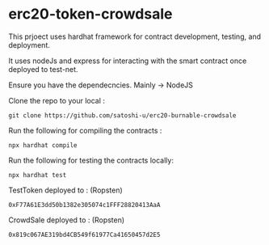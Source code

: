 # erc20-token-crowdsale

This prjoect uses hardhat framework for contract development, testing, and deployment.

It uses nodeJs and express for interacting with the smart contract once deployed to test-net.

Ensure you have the dependecncies. Mainly -> NodeJS


Clone the repo to your local :

```shell
git clone https://github.com/satoshi-u/erc20-burnable-crowdsale
```

Run the following for compiling the contracts : 

```shell
npx hardhat compile
```

Run the following for testing the contracts locally: 

```shell
npx hardhat test
```

TestToken deployed to : (Ropsten)
```shell
0xF77A61E3dd50b1382e305074c1FFF28820413AaA
```

CrowdSale deployed to : (Ropsten)
```shell
0x819c067AE319bd4CB549f61977Ca41650457d2E5
```
